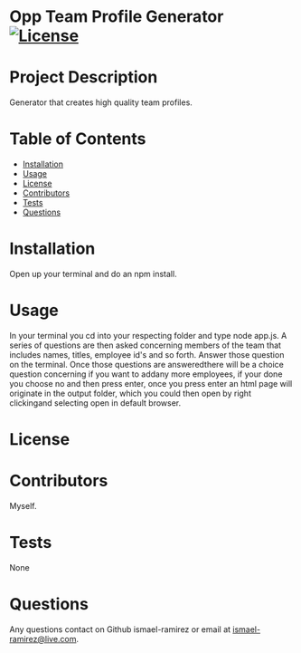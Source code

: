 # **Opp Team Profile Generator**                 [![License](https://img.shields.io/badge/License--blue.svg)](https://opensource.org/licenses/)
  # Project Description
  Generator that creates high quality team profiles.
  # Table of Contents
  * [Installation](#installation)
  * [Usage](#usage)
  * [License](#license)
  * [Contributors](#contributors)
  * [Tests](#tests)
  * [Questions](#questions)
  
  # Installation
  Open up your terminal and do an npm install.
  # Usage
  In your terminal you cd into your respecting folder and type node app.js. A series of questions are then asked concerning members of the team that includes names, titles, employee id's and so forth. Answer those question on the terminal. Once those questions are answeredthere will be a choice question concerning if you want to addany more employees, if your done you choose no and then press enter, once you press enter an html page will originate in the output folder, which you could then open by right clickingand selecting open in default browser. 
  # License
  
  # Contributors
  Myself.
  # Tests
  None
  # Questions
  Any questions contact on Github ismael-ramirez or email at ismael-ramirez@live.com.
